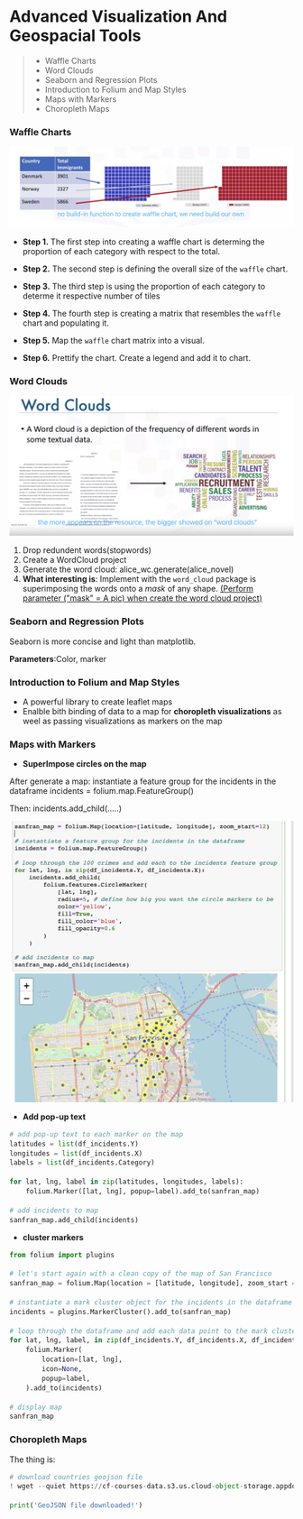 # Advanced Visualization And Geospacial Tools

> - Waffle Charts
> - Word Clouds
> - Seaborn and Regression Plots
> - Introduction to Folium and Map Styles
> - Maps with Markers
> - Choropleth Maps

### Waffle Charts

<img src="./photos/image-20230406100359903.png" alt="image-20230406100359903" style="zoom:50%;" />

- **Step 1.** The first step into creating a waffle chart is determing the proportion of each category with respect to the total.

- **Step 2.** The second step is defining the overall size of the `waffle` chart.
- **Step 3.** The third step is using the proportion of each category to determe it respective number of tiles
- **Step 4.** The fourth step is creating a matrix that resembles the `waffle` chart and populating it.
- **Step 5.** Map the `waffle` chart matrix into a visual.
- **Step 6.** Prettify the chart. Create a legend and add it to chart.

### Word Clouds

<img src="./photos/image-20230406100611135.png" alt="image-20230406100611135" style="zoom:50%;" />

1. Drop redundent words(stopwords)
2. Create a WordCloud project
3. Generate the word cloud: alice_wc.generate(alice_novel)
4. **What interesting is**:  Implement with the `word_cloud` package is superimposing the words onto a *mask* of any shape. <u>(Perform parameter ("mask" = A pic) when create the word cloud project)</u>

### Seaborn and Regression Plots

Seaborn is more concise and light than matplotlib.

**Parameters**:Color, marker



### Introduction to Folium and Map Styles

- A powerful library to create leaflet maps
- Enalble bith binding of data to a map for **choropleth visualizations** as weel as passing visualizations as markers on the map



### Maps with Markers

- **SuperImpose circles on the map**

After generate a map:
instantiate a feature group for the incidents in the dataframe
incidents = folium.map.FeatureGroup()

Then: incidents.add_child(.....)

<img src="./photos/image-20230406122804399.png" alt="image-20230406122804399" style="zoom:50%;" />



- **Add pop-up text**

```python
# add pop-up text to each marker on the map
latitudes = list(df_incidents.Y)
longitudes = list(df_incidents.X)
labels = list(df_incidents.Category)

for lat, lng, label in zip(latitudes, longitudes, labels):
    folium.Marker([lat, lng], popup=label).add_to(sanfran_map)    
    
# add incidents to map
sanfran_map.add_child(incidents)
```

- **cluster markers**

```python
from folium import plugins

# let's start again with a clean copy of the map of San Francisco
sanfran_map = folium.Map(location = [latitude, longitude], zoom_start = 12)

# instantiate a mark cluster object for the incidents in the dataframe
incidents = plugins.MarkerCluster().add_to(sanfran_map)

# loop through the dataframe and add each data point to the mark cluster
for lat, lng, label, in zip(df_incidents.Y, df_incidents.X, df_incidents.Category):
    folium.Marker(
        location=[lat, lng],
        icon=None,
        popup=label,
    ).add_to(incidents)

# display map
sanfran_map
```




### Choropleth Maps

 The thing is:

```python
# download countries geojson file
! wget --quiet https://cf-courses-data.s3.us.cloud-object-storage.appdomain.cloud/IBMDeveloperSkillsNetwork-DV0101EN-SkillsNetwork/Data%20Files/world_countries.json
    
print('GeoJSON file downloaded!')
```











